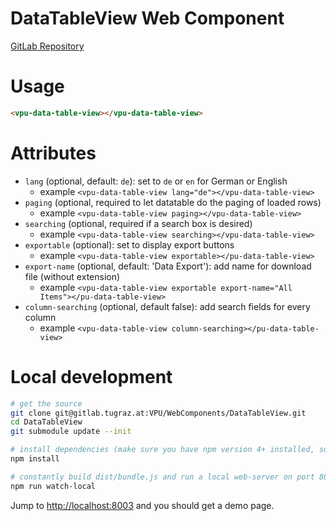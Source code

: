 # DataTableView Web Component

[GitLab Repository](https://gitlab.tugraz.at/VPU/WebComponents/KnowledgeBaseWebPageElementView)

# Usage

```html
<vpu-data-table-view></vpu-data-table-view>
```

# Attributes
- `lang` (optional, default: `de`): set to `de` or `en` for German or English
    - example `<vpu-data-table-view lang="de"></vpu-data-table-view>`
- `paging` (optional, required to let datatable do the paging of loaded rows)
    - example `<vpu-data-table-view paging></vpu-data-table-view>`
- `searching` (optional, required if a search box is desired)
    - example `<vpu-data-table-view searching></vpu-data-table-view>`
- `exportable` (optional): set to display export buttons
    - example `<vpu-data-table-view exportable></pu-data-table-view>`
- `export-name` (optional, default: 'Data Export'): add name for download file (without extension)
    - example `<vpu-data-table-view exportable export-name="All Items"></pu-data-table-view>`
- `column-searching` (optional, default false): add search fields for every column
    - example `<vpu-data-table-view column-searching></pu-data-table-view>`

# Local development
```bash
# get the source
git clone git@gitlab.tugraz.at:VPU/WebComponents/DataTableView.git
cd DataTableView
git submodule update --init

# install dependencies (make sure you have npm version 4+ installed, so symlinks to the git submodules are created automatically)
npm install

# constantly build dist/bundle.js and run a local web-server on port 8003
npm run watch-local
```

Jump to <http://localhost:8003> and you should get a demo page.
